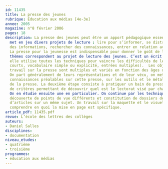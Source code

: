 ```yaml
---
id: 11435
title: La presse des jeunes
rubrique: Éducation aux médias [4e-3e]
annee: 2005
magazine: n°8 février 2006
pages: 18
description: La presse des jeunes peut être un apport pédagogique essentiel car elle
  met en jeu divers projets de lecture : lire pour s’informer, se distraire, chercher
  des informations, rechercher des connaissances, entrer en relation avec d’autres.
  La presse pour la jeunesse est indispensable pour donner le goût de lire car ses
  thèmes correspondent au projet de lecture des jeunes. C’est un écrit accessible :
  elle utilise toutes les techniques pour vaincre les difficultés de lecture (articles
  courts, vocabulaire simple ou explicité, entrées multiples).  Les objectifs d’un
  travail sur la presse sont multiples et variés en fonction des âges des élèves.
  On part généralement de leurs représentations et de leur vécu, on met en place des
  connaissances préalables sur cette presse, sur les outils et le métalangage de l’analyse
  de la presse. La deuxième étape consiste à pratiquer un bain de presse avec l’élaboration
  de critères permettant de découvrir quel est le lectorat visé par chaque revue.
  On en étudie ensuite une en particulier. On continue par les techniques documentaires :
  découverte de points de vue différents et constitution de dossiers de presse à partir
  d’articles sur un même sujet. Un travail sur la maquette et le visuel permet de
  comprendre en quoi la mise en page est spécifique.
article_pdf: 11435.pdf
revue: L’école des lettres des collèges
auteurs:
- Daniel Salles
disciplines:
- documentation
niveau_etudes:
- quatrième
- troisième
programmes:
- éducation aux médias
---
```

